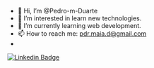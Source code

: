 - 👋 Hi, I’m @Pedro-m-Duarte
- 👀 I’m interested in learn new technologies.   
- 🌱 I’m currently learning web development.
- 📫 How to reach me: pdr.maia.d@gmail.com
- 
[![Linkedin Badge](https://img.shields.io/badge/-LinkedIn-blue?style=flat-square&logo=Linkedin&logoColor=white&link=https://www.linkedin.com/in/pedro-m-duarte/)](https://www.linkedin.com/in/pedro-m-duarte/)
<!---
Pedro-m-Duarte/Pedro-m-Duarte is a ✨ special ✨ repository because its `README.md` (this file) appears on your GitHub profile.
You can click the Preview link to take a look at your changes.

- 💞️ I’m looking to collaborate on ...
--->
